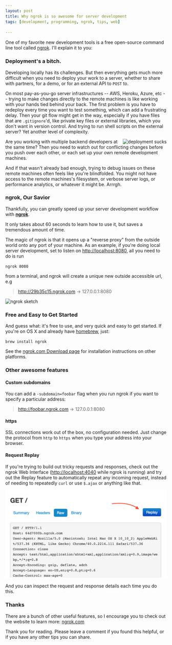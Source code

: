 ```yaml
---
layout: post
title: Why ngrok is so awesome for server development
tags: [development, programming, ngrok, tips, web]

---
```


One of my favorite new development tools is a free open-source command line tool called [ngrok](http://ngrok.com). I'll explain it to you:

### Deployment's a bitch.

Developing locally has its challenges. But then everything gets much more difficult when you need to deploy your work to a server, whether to share with partners, for a demo, or for an external API to `POST` to.

On most pay-as-you-go server infrastructures -- AWS, Heroku, Azure, etc -- trying to make changes directly to the remote machines is like working with your hands tied behind your back. The first problem is you have to redeploy every time you want to test something, which can add a frustrating delay. Then your git flow might get in the way, especially if you have files that are `.gitignore`'d, like private key files or external libraries, which you don't want in version control. And trying to run shell scripts on the external server? Yet another level of complexity.

<img src="http://www.keepcalmstudio.com/_gallery/152/11JpUGX.png" alt="deployment sucks" style="float: right;"/>

Are you working with multiple backend developers at the same time? Then you need to watch out for conflicting changes before you push over each other, or each set up your own remote development machines.

And if that wasn't already bad enough, trying to debug issues on these remote machines often feels like you're blindfolded. You might not have access to the remote machines's filesystem, or verbose server logs, or performance analytics, or whatever it might be. Arrrgh.

### ngrok, Our Savior ###

Thankfully, you can greatly speed up your server development workflow with **[ngrok](http://ngrok.com)**.

It only takes about 60 seconds to learn how to use it, but saves a tremendous amount of time.

The magic of ngrok is that it opens up a "reverse proxy" from the outside world onto any port of your machine. As an example, if you're doing local server development, set to listen on [http://localhost:8080](http://localhost:8080), all you need to do is run

`ngrok 8080`

from a terminal, and ngrok will create a unique new outside accessible url, e.g

> http://29b35c15.ngrok.com -> 127.0.0.1:8080

![ngrok sketch](https://ngrok.com/static/img/overview.png)


### Free and Easy to Get Started ###

And guess what: it's free to use, and very quick and easy to get started. If you're on OS X and already have [homebrew](http://brew.sh/), just:

`brew install ngrok`

See the [ngrok.com Download page](https://ngrok.com/download) for installation instructions on other platforms.


### Other awesome features ###

#### Custom subdomains
You can add a `-subdomain=foobar` flag when you run ngrok if you want to specify a particular address:

> http://foobar.ngrok.com -> 127.0.0.1:8080

#### https
SSL connections work out of the box, no configuration needed. Just change the protocol from `http` to `https` when you type your address into your browser.

#### Request Replay
If you're trying to build out tricky requests and responses, check out the ngrok Web Interface ([http://localhost:4040](http://localhost:4040) while ngrok is running) and try out the Replay feature to automatically repeat any incoming request, instead of needing to repeatedly `curl` or use `$.ajax` or anything like that.

<img src="/images/ngrok-replay.png" alt="ngrok-replay-screenshot" style="width: 600px;"/>

And you can inspect the request and response details each time you do this.

### Thanks

There are a bunch of other useful features, so I encourage you to check out the website to learn more: [ngrok.com](http://ngrok.com)

Thank you for reading. Please leave a comment if you found this helpful, or if you have any other tips you can share.
